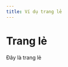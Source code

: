 ```yaml
---
title: Ví dụ trang lẻ
---
```


[//]: # (
A page will be created at http://localhost:3000/markdown-page
)

# Trang lẻ

Đây là trang lẻ
